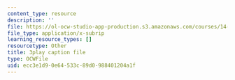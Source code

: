 ```yaml
---
content_type: resource
description: ''
file: https://ol-ocw-studio-app-production.s3.amazonaws.com/courses/14-01sc-principles-of-microeconomics-fall-2011/ecc3e1d90e64533c89d0988401204a1f_jDnoR7IF_eY.vtt
file_type: application/x-subrip
learning_resource_types: []
resourcetype: Other
title: 3play caption file
type: OCWFile
uid: ecc3e1d9-0e64-533c-89d0-988401204a1f
---
```

